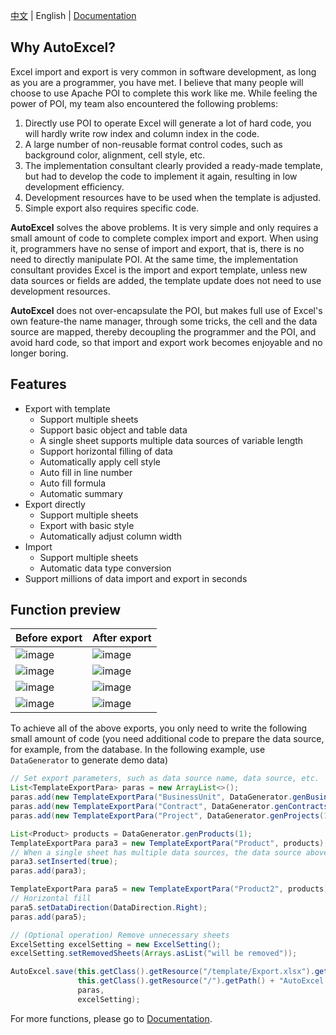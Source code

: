 [中文](https://github.com/feng-haitao/auto-excel/blob/master/README.zh.md) | English | [Documentation](https://github.com/feng-haitao/auto-excel/wiki)

## Why AutoExcel?

Excel import and export is very common in software development, as long as you are a programmer, you have met. I believe that many people will choose to use Apache POI to complete this work like me. While feeling the power of POI, my team also encountered the following problems:

1. Directly use POI to operate Excel will generate a lot of hard code, you will hardly write row index and column index in the code.
2. A large number of non-reusable format control codes, such as background color, alignment, cell style, etc.
3. The implementation consultant clearly provided a ready-made template, but had to develop the code to implement it again, resulting in low development efficiency.
4. Development resources have to be used when the template is adjusted.
5. Simple export also requires specific code.

**AutoExcel** solves the above problems. It is very simple and only requires a small amount of code to complete complex import and export. When using it, programmers have no sense of import and export, that is, there is no need to directly manipulate POI. At the same time, the implementation consultant provides Excel is the import and export template, unless new data sources or fields are added, the template update does not need to use development resources.

**AutoExcel** does not over-encapsulate the POI, but makes full use of Excel's own feature-the name manager, through some tricks, the cell and the data source are mapped, thereby decoupling the programmer and the POI, and avoid hard code, so that import and export work becomes enjoyable and no longer boring.

## Features

- Export with template
  - Support multiple sheets
  - Support basic object and table data
  - A single sheet supports multiple data sources of variable length
  - Support horizontal filling of data
  - Automatically apply cell style
  - Auto fill in line number
  - Auto fill formula
  - Automatic summary
- Export directly
  - Support multiple sheets
  - Export with basic style
  - Automatically adjust column width
- Import
  - Support multiple sheets
  - Automatic data type conversion
- Support millions of data import and export in seconds

## Function preview

| Before export                                                | After export                                                 |
| :----------------------------------------------------------- | ------------------------------------------------------------ |
| ![image](http://www.fenghaitao.net/wp-content/uploads/2020/12/basic_object.png) | ![image](http://www.fenghaitao.net/wp-content/uploads/2020/12/basic_object_result.png) |
| ![image](http://www.fenghaitao.net/wp-content/uploads/2020/12/single_table.png) | ![image](http://www.fenghaitao.net/wp-content/uploads/2020/12/single_table_result.png) |
| ![image](http://www.fenghaitao.net/wp-content/uploads/2020/12/multi_table.png) | ![image](http://www.fenghaitao.net/wp-content/uploads/2020/12/multi_table_result.png) |
| ![image](http://www.fenghaitao.net/wp-content/uploads/2020/12/fill_data_to_the_right.png) | ![image](http://www.fenghaitao.net/wp-content/uploads/2020/12/fill_data_to_the_right_result.png) |

To achieve all of the above exports, you only need to write the following small amount of code (you need additional code to prepare the data source, for example, from the database. In the following example, use `DataGenerator` to generate demo data)

```java
// Set export parameters, such as data source name, data source, etc.
List<TemplateExportPara> paras = new ArrayList<>();
paras.add(new TemplateExportPara("BusinessUnit", DataGenerator.genBusinessUnit()));
paras.add(new TemplateExportPara("Contract", DataGenerator.genContracts()));
paras.add(new TemplateExportPara("Project", DataGenerator.genProjects(1)));

List<Product> products = DataGenerator.genProducts(1);
TemplateExportPara para3 = new TemplateExportPara("Product", products);
// When a single sheet has multiple data sources, the data source above should be set to inserted
para3.setInserted(true);
paras.add(para3);

TemplateExportPara para5 = new TemplateExportPara("Product2", products);
// Horizontal fill
para5.setDataDirection(DataDirection.Right);
paras.add(para5);

// (Optional operation) Remove unnecessary sheets
ExcelSetting excelSetting = new ExcelSetting();
excelSetting.setRemovedSheets(Arrays.asList("will be removed"));

AutoExcel.save(this.getClass().getResource("/template/Export.xlsx").getPath(),
               this.getClass().getResource("/").getPath() + "AutoExcel.xlsx",
               paras,
               excelSetting);
```

For more functions, please go to [Documentation](https://github.com/feng-haitao/auto-excel/wiki).
